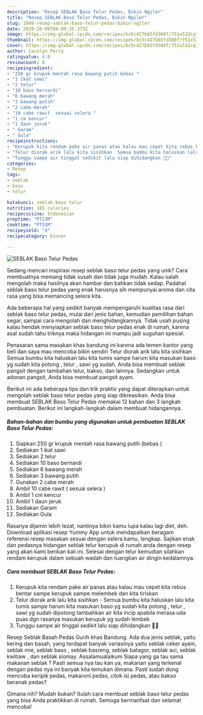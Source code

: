```yaml
---
description: "Resep SEBLAK Baso Telur Pedas, Bikin Ngiler"
title: "Resep SEBLAK Baso Telur Pedas, Bikin Ngiler"
slug: 1848-resep-seblak-baso-telur-pedas-bikin-ngiler
date: 2020-10-09T04:09:35.375Z
image: https://img-global.cpcdn.com/recipes/bc5c427b65fd388f/751x532cq70/seblak-baso-telur-pedas-foto-resep-utama.jpg
thumbnail: https://img-global.cpcdn.com/recipes/bc5c427b65fd388f/751x532cq70/seblak-baso-telur-pedas-foto-resep-utama.jpg
cover: https://img-global.cpcdn.com/recipes/bc5c427b65fd388f/751x532cq70/seblak-baso-telur-pedas-foto-resep-utama.jpg
author: Carolyn Perry
ratingvalue: 4.8
reviewcount: 8
recipeingredient:
- "250 gr krupuk mentah rasa bawang putih bebas "
- "1 ikat sawi"
- "2 telur"
- "10 baso bernardi"
- "6 bawang merah"
- "3 bawang putih"
- "2 cabe merah"
- "10 cabe rawit  sesuai selera "
- "1 cm kencur"
- "1 daun jeruk"
- " Garam"
- " Gula"
recipeinstructions:
- "Kerupuk kita rendam pake air panas atau kalau mau cepet kita rebus bentar sampe kerupuk sampe melembek dan kita tiriskan"
- "Telur diorak arik lalu kita sisihkan  Semua bumbu kita haluskan lalu kita tumis sampe harum kita masukan baso yg sudah kita potong , telur , sawi yg sudah dipotong tambahkan air kita incip apabila merasa uda puas dgn rasanya masukan kerupuk yg sudah lembek"
- "Tunggu sampe air tinggal sedikit lalu siap dihidangkan 👍🏻"
categories:
- Resep
tags:
- seblak
- baso
- telur

katakunci: seblak baso telur 
nutrition: 185 calories
recipecuisine: Indonesian
preptime: "PT23M"
cooktime: "PT55M"
recipeyield: "4"
recipecategory: Dinner

---
```



![SEBLAK Baso Telur Pedas](https://img-global.cpcdn.com/recipes/bc5c427b65fd388f/751x532cq70/seblak-baso-telur-pedas-foto-resep-utama.jpg)

Sedang mencari inspirasi resep seblak baso telur pedas yang unik? Cara membuatnya memang tidak susah dan tidak juga mudah. Kalau salah mengolah maka hasilnya akan hambar dan bahkan tidak sedap. Padahal seblak baso telur pedas yang enak harusnya sih mempunyai aroma dan cita rasa yang bisa memancing selera kita.

Ada beberapa hal yang sedikit banyak mempengaruhi kualitas rasa dari seblak baso telur pedas, mulai dari jenis bahan, kemudian pemilihan bahan segar, sampai cara mengolah dan menghidangkannya. Tidak usah pusing kalau hendak menyiapkan seblak baso telur pedas enak di rumah, karena asal sudah tahu triknya maka hidangan ini mampu jadi suguhan spesial.

Penasaran sama masakan khas bandung ini karena ada temen kantor yang beli dan saya mau mencoba bikin sendiri Telur diorak arik lalu kita sisihkan Semua bumbu kita haluskan lalu kita tumis sampe harum kita masukan baso yg sudah kita potong , telur , sawi yg sudah. Anda bisa membuat seblak pangsit dengan tambahan telur, bakso, dan lainnya. Sedangkan untuk adonan pangsit, Anda bisa membuat pangsit ayam.


Berikut ini ada beberapa tips dan trik praktis yang dapat diterapkan untuk mengolah seblak baso telur pedas yang siap dikreasikan. Anda bisa membuat SEBLAK Baso Telur Pedas memakai 12 bahan dan 3 langkah pembuatan. Berikut ini langkah-langkah dalam membuat hidangannya.

<!--inarticleads1-->

##### Bahan-bahan dan bumbu yang digunakan untuk pembuatan SEBLAK Baso Telur Pedas:

1. Siapkan 250 gr krupuk mentah rasa bawang putih (bebas )
1. Sediakan 1 ikat sawi
1. Sediakan 2 telur
1. Sediakan 10 baso bernardi
1. Sediakan 6 bawang merah
1. Sediakan 3 bawang putih
1. Gunakan 2 cabe merah
1. Ambil 10 cabe rawit ( sesuai selera )
1. Ambil 1 cm kencur
1. Ambil 1 daun jeruk
1. Sediakan  Garam
1. Sediakan  Gula


Rasanya dijamin lebih lezat, nantinya bikin kamu lupa kalau lagi diet, deh. Download aplikasi resep Yummy App untuk mendapatkan beragam referensi resep masakan sesuai dengan selera kamu, lengkap. Sajikan enak dan pedasnya hidangan seblak telur kerupuk di rumah anda dengan resep yang akan kami berikan kali ini. Selesai dengan telur kemudian silahkan rendam kerupuk dalam sebuah wadah dan tuangkan air dingin kedalamnya. 

<!--inarticleads2-->

##### Cara membuat SEBLAK Baso Telur Pedas:

1. Kerupuk kita rendam pake air panas atau kalau mau cepet kita rebus bentar sampe kerupuk sampe melembek dan kita tiriskan
1. Telur diorak arik lalu kita sisihkan  - Semua bumbu kita haluskan lalu kita tumis sampe harum kita masukan baso yg sudah kita potong , telur , sawi yg sudah dipotong tambahkan air kita incip apabila merasa uda puas dgn rasanya masukan kerupuk yg sudah lembek
1. Tunggu sampe air tinggal sedikit lalu siap dihidangkan 👍🏻


Resep Seblak Basah Pedas Gurih khas Bandung. Ada dua jenis seblak, yaitu kering dan basah, yang terdapat banyak variasinya yaitu seblak ceker ayam, seblak mie, seblak baso , seblak basreng, seblak batagor, seblak aci, seblak kwitiaw , dan seblak siomay. Assalamualaikum Siapa yang ga tau sama makanan seblak ? Pasti semua nya tau kan ya, makanan yang terkenal dengan pedas nya ini banyak kita temukan dimana. Pasti sudah dong mencoba keripik pedas, makaroni pedas, cilok isi pedas, atau bakso beranak pedas? 

Gimana nih? Mudah bukan? Itulah cara membuat seblak baso telur pedas yang bisa Anda praktikkan di rumah. Semoga bermanfaat dan selamat mencoba!

